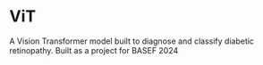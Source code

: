 # ViT
A Vision Transformer model built to diagnose and classify diabetic retinopathy. Built as a project for BASEF 2024
